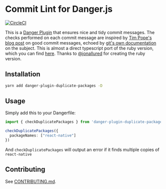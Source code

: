 
# Commit Lint for Danger.js

[![CircleCI](https://circleci.com/gh/BenLorantfy/danger-plugin-duplicate-packages/tree/master.svg?style=svg)](https://circleci.com/gh/BenLorantfy/danger-plugin-duplicate-packages/tree/master)

This is a [Danger Plugin][danger] that ensures nice and tidy commit messages. The checks performed on each commit message are inspired by [Tim Pope's blog post][tpope] on good commit messages, echoed by [git's own documentation][book] on the subject. This is almost a direct typescript port of the ruby version, which you can find [here][ruby_version]. Thanks to [@jonallured][jonallured] for creating the ruby version.

[jonallured]: https://github.com/jonallured
[ruby_version]: https://github.com/jonallured/danger-commit_lint
[danger]: https://github.com/danger/danger-js
[tpope]: http://tbaggery.com/2008/04/19/a-note-about-git-commit-messages.html
[book]: https://www.git-scm.com/book/en/v2/Distributed-Git-Contributing-to-a-Project#Commit-Guidelines

## Installation

```sh
yarn add danger-plugin-duplicate-packages -D
```

## Usage

Simply add this to your Dangerfile:

```typescript
import { checkDuplicatePackages } from 'danger-plugin-duplicate-packages'

checkDuplicatePackages({
  packageNames: ["react-native"]
})
```

And `checkDuplicatePackages` will output an error if it finds multiple copies of `react-native`

## Contributing

See [CONTRIBUTING.md](CONTRIBUTING.md).
